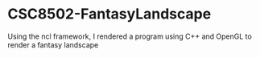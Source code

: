 # CSC8502-FantasyLandscape

Using the ncl framework, I rendered a program using C++ and OpenGL to render a fantasy landscape
